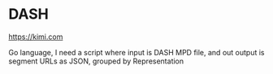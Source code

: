 # DASH

https://kimi.com

Go language, I need a script where input is DASH MPD file, and out output is
segment URLs as JSON, grouped by Representation
